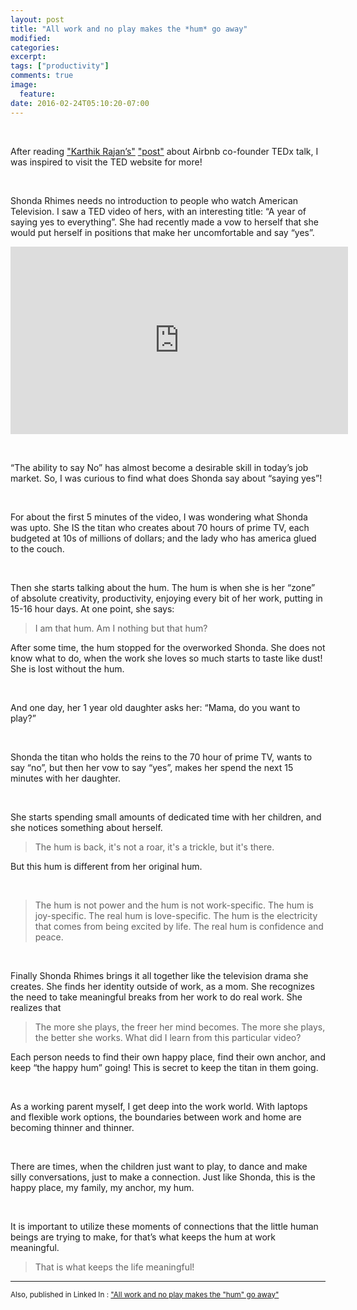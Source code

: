 ```yaml
---
layout: post
title: "All work and no play makes the *hum* go away"
modified:
categories: 
excerpt:
tags: ["productivity"]
comments: true
image:
  feature:
date: 2016-02-24T05:10:20-07:00
---
```

&nbsp;
&nbsp;

After reading ["Karthik Rajan’s"](https://www.linkedin.com/in/karthikrajan2) ["post"](https://www.linkedin.com/pulse/what-airbnb-co-founder-did-differently-ted-standout-content-rajan?trk=prof-post) about Airbnb co-founder TEDx talk, I was inspired to visit the TED website for more!

&nbsp;

Shonda Rhimes needs no introduction to people who watch American Television. I saw a TED video of hers, with an interesting title: “A year of saying yes to everything”. She had recently made a vow to herself that she would put herself in positions that make her uncomfortable and say “yes”.

<iframe src="https://embed-ssl.ted.com/talks/shonda_rhimes_my_year_of_saying_yes_to_everything.html" width="540" height="300" frameborder="0" scrolling="no" webkitAllowFullScreen mozallowfullscreen allowFullScreen></iframe>

&nbsp;

“The ability to say No” has almost become a desirable skill in today’s job market. So, I was curious to find what does Shonda say about “saying yes”!

&nbsp;

For about the first 5 minutes of the video, I was wondering what Shonda was upto. She IS the titan who creates about 70 hours of prime TV, each budgeted at 10s of millions of dollars; and the lady who has america glued to the couch.

&nbsp;

Then she starts talking about the hum. The hum is when she is her “zone” of absolute creativity, productivity, enjoying every bit of her work, putting in 15-16 hour days. At one point, she says:


> I am that hum. Am I nothing but that hum?


After some time, the hum stopped for the overworked Shonda. She does not know what to do, when the work she loves so much starts to taste like dust! She is lost without the hum.

&nbsp;

And one day, her 1 year old daughter asks her: “Mama, do you want to play?”

&nbsp;

Shonda the titan who holds the reins to the 70 hour of prime TV, wants to say “no”, but then her vow to say “yes”, makes her spend the next 15 minutes with her daughter.

&nbsp;

She starts spending small amounts of dedicated time with her children, and she notices something about herself.


> The hum is back, it's not a roar, it's a trickle, but it's there.


But this hum is different from her original hum.  

&nbsp;

> The hum is not power and the hum is not work-specific. The hum is joy-specific. The real hum is love-specific. The hum is the electricity that comes from being excited by life. The real hum is confidence and peace.

&nbsp;


Finally Shonda Rhimes brings it all together like the television drama she creates. She finds her identity outside of work, as a mom. She recognizes the need to take meaningful breaks from her work to do real work. She realizes that


> The more she plays, the freer her mind becomes. The more she plays, the better she works.
What did I learn from this particular video?


Each person needs to find their own happy place, find their own anchor, and keep “the happy hum” going! This is secret to keep the titan in them going.

&nbsp;

As a working parent myself, I get deep into the work world. With laptops and flexible work options, the boundaries between work and home are becoming thinner and thinner.


&nbsp;

There are times, when the children just want to play, to dance and make silly conversations, just to make a connection. Just like Shonda, this is the happy place, my family, my anchor, my hum.

&nbsp;

It is important to utilize these moments of connections that the little human beings are trying to make, for that’s what keeps the hum at work meaningful.


> That is what keeps the life meaningful!

---------------------------------------

<sub>Also, published in Linked In : ["All work and no play makes the "hum" go away"](https://www.linkedin.com/pulse/all-work-play-makes-hum-go-away-shyamalapriya-viswanathan?trk=prof-post)</sub>